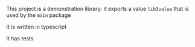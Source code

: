 This project is a demonstration library: it exports a value `lib3value` that is used by the `main` package

It is written in typescript

It has tests